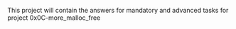 This project will contain the answers for mandatory and advanced tasks for project 0x0C-more_malloc_free
